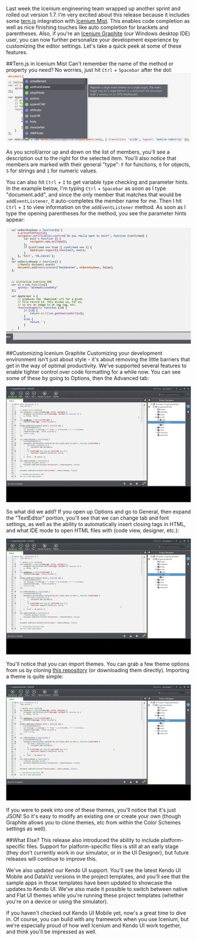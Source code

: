 Last week the Icenium engineering team wrapped up another sprint and rolled out version 1.7. I'm very excited about this release because it includes some [tern.js](http://ternjs.net/) integration with [Icenium Mist](http://www.icenium.com/product/mist). This enables code completion as well as nice finishing touches like auto completion for brackets and parentheses. Also, if you're an [Icenium Graphite](http://www.icenium.com/product/graphite) (our Windows desktop IDE) user, you can now further personalize your development experience by customizing the editor settings. Let's take a quick peek at some of these features.

##Tern.js in Icenium Mist
Can't remember the name of the method or property you need? No worries, just hit `Ctrl` + `Spacebar` after the dot:
![](./ternjs1.png)

As you scroll/arror up and down on the list of members, you'll see a description out to the right for the selected item. You'll also notice that members are marked with their general "type": `F` for functions, `O` for objects, `S` for strings and `1` for numeric values.

You can also hit `Ctrl` + `I` to get variable type checking and parameter hints. In the example below, I'm typing `Ctrl` + `Spacebar` as soon as I type "document.add", and since the only member that matches that would be `addEventListener`, it auto-completes the member name for me. Then I hit `Ctrl` + `I` to view information on the `addEventListener` method. As soon as I type the opening parentheses for the method, you see the parameter hints appear:

![](./ternjs2.gif)


##Customizing Icenium Graphite
Customizing your development environment isn't just about style - it's about removing the little barriers that get in the way of optimal productivity. We've supported several features to enable tighter control over code formatting for a while now. You can see some of these by going to Options, then the Advanced tab:

![](./Graphite1.gif)

So what did we add? If you open up Options and go to General, then expand the "TextEditor" portion, you'll see that we can change tab and font settings, as well as the ability to automatically insert closing tags in HTML, and what IDE mode to open HTML files with (code view, designer, etc.):

![](./Graphite2.gif)

You'll notice that you can import themes. You can grab a few theme options from us by cloning [this repository](https://github.com/Icenium/color-schemes) (or downloading them directly). Importing a theme is quite simple:

![](./Graphite3.gif)

If you were to peek into one of these themes, you'll notice that it's just JSON! So it's easy to modify an existing one or create your own (though Graphite allows you to clone themes, etc from within the Color Schemes settings as well).

##What Else?
This release also introduced the ability to include platform-specific files. Support for platform-specific files is still at an early stage (they don't currently work in our simulator, or in the UI Designer), but future releases will continue to improve this.

We've also updated our Kendo UI support. You'll see the latest Kendo UI Mobile and DataViz versions in the project templates, and you'll see that the sample apps in those templates have been updated to showcase the updates to Kendo UI. We've also made it possible to switch between native and Flat UI themes while you're running these project templates (whether you're on a device or using the simulator).

If you haven't checked out Kendo UI Mobile yet, now's a great time to dive in. Of course, you can build with any framework when you use Icenium, but we're especially proud of how well Icenium and Kendo UI work together, and think you'll be impressed as well.
